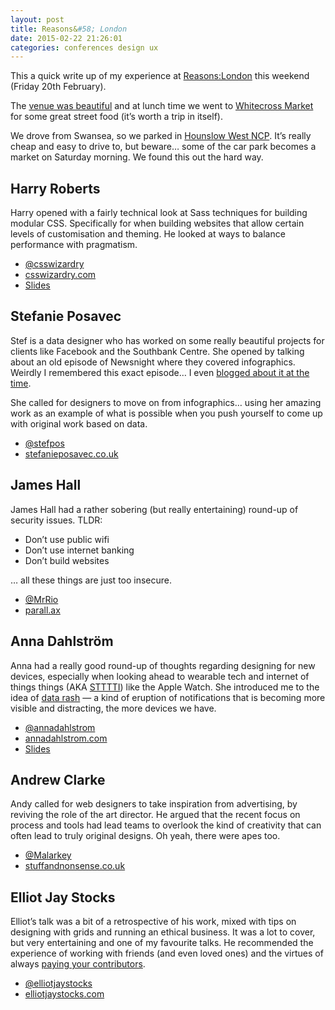 ```yaml
---
layout: post
title: Reasons&#58; London
date: 2015-02-22 21:26:01
categories: conferences design ux
---
```


This a quick write up of my experience at [Reasons:London][1] this weekend (Friday 20th February).

<!--more-->

The [venue was beautiful][2] and at lunch time we went to [Whitecross Market][3] for some great street food (it’s worth a trip in itself).

We drove from Swansea, so we parked in [Hounslow West NCP][4]. It’s really cheap and easy to drive to, but beware… some of the car park becomes a market on Saturday morning. We found this out the hard way.

## Harry Roberts

Harry opened with a fairly technical look at Sass techniques for building modular CSS. Specifically for when building websites that allow certain levels of customisation and theming. He looked at ways to balance performance with pragmatism.

  * [@csswizardry][5]
  * [csswizardry.com][6]
  * [Slides][7]

## Stefanie Posavec

Stef is a data designer who has worked on some really beautiful projects for clients like Facebook and the Southbank Centre. She opened by talking about an old episode of Newsnight where they covered infographics. Weirdly I remembered this exact episode… I even [blogged about it at the time][8].

She called for designers to move on from infographics… using her amazing work as an example of what is possible when you push yourself to come up with original work based on data.

  * [@stefpos][9]
  * [stefanieposavec.co.uk][10]

## James Hall

James Hall had a rather sobering (but really entertaining) round-up of security issues. TLDR:

  * Don’t use public wifi
  * Don’t use internet banking
  * Don’t build websites

… all these things are just too insecure.

  * [@MrRio][11]
  * [parall.ax][12]

## Anna Dahlström

Anna had a really good round-up of thoughts regarding designing for new devices, especially when looking ahead to wearable tech and internet of things things (AKA [STTTTI][13]) like the Apple Watch. She introduced me to the idea of [data rash][14] — a kind of eruption of notifications that is becoming more visible and distracting, the more devices we have.

  * [@annadahlstrom][15]
  * [annadahlstrom.com][16]
  * [Slides][17]

## Andrew Clarke

Andy called for web designers to take inspiration from advertising, by reviving the role of the art director. He argued that the recent focus on process and tools had lead teams to overlook the kind of creativity that can often lead to truly original designs. Oh yeah, there were apes too.

  * [@Malarkey][18]
  * [stuffandnonsense.co.uk][19]

## Elliot Jay Stocks

Elliot’s talk was a bit of a retrospective of his work, mixed with tips on designing with grids and running an ethical business. It was a lot to cover, but very entertaining and one of my favourite talks. He recommended the experience of working with friends (and even loved ones) and the virtues of always [paying your contributors][20].

  * [@elliotjaystocks][21]
  * [elliotjaystocks.com][22]

 [1]: http://reasons.to/
 [2]: http://lso.co.uk/lso-st-luke-s
 [3]: http://www.yelp.co.uk/biz/whitecross-market-london
 [4]: http://www.ncp.co.uk/find-a-car-park/car-parks/hounslow-west-stn-lul/
 [5]: https://twitter.com/csswizardry
 [6]: http://csswizardry.com/
 [7]: https://speakerdeck.com/csswizardry/4half-methods-for-theming-in-s-css " 4½ Methods for Theming in (S)CSS"
 [8]: http://www.benjystanton.co.uk/blog/bbc-newsnight-talks-graphic-design-info-graphics/
 [9]: https://twitter.com/stefpos
 [10]: http://www.stefanieposavec.co.uk/
 [11]: https://twitter.com/mrrio
 [12]: https://parall.ax/
 [13]: http://seb.ly/st4i-stuff-that-talks-to-the-interwebs/
 [14]: http://globalmoxie.com/blog/index.shtml
 [15]: https://twitter.com/annadahlstrom
 [16]: http://www.annadahlstrom.com/
 [17]: http://www.slideshare.net/annadahlstrom/reasons-london-beyondthehamburgermenu20feb2015 "Beyond the hamburger menu"
 [18]: https://twitter.com/Malarkey
 [19]: http://stuffandnonsense.co.uk/
 [20]: http://www.elliotjaystocks.com/blog/pay-your-contributors/
 [21]: https://twitter.com/elliotjaystocks
 [22]: http://www.elliotjaystocks.com/